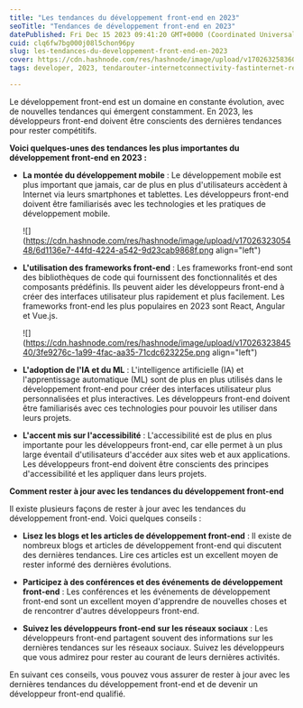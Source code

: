 ```yaml
---
title: "Les tendances du développement front-end en 2023"
seoTitle: "Tendances de développement front-end en 2023"
datePublished: Fri Dec 15 2023 09:41:20 GMT+0000 (Coordinated Universal Time)
cuid: clq6fw7bg000j08l5chon96py
slug: les-tendances-du-developpement-front-end-en-2023
cover: https://cdn.hashnode.com/res/hashnode/image/upload/v1702632583605/f0fe6d11-84bc-4231-b19a-13f5b2181c4e.avif
tags: developer, 2023, tendarouter-internetconnectivity-fastinternet-reliablewifi-seamlessexperience-advancedfeatures-easysetup-parentalcontrols-securenetworking-costeffective-customersupport

---
```


Le développement front-end est un domaine en constante évolution, avec de nouvelles tendances qui émergent constamment. En 2023, les développeurs front-end doivent être conscients des dernières tendances pour rester compétitifs.

**Voici quelques-unes des tendances les plus importantes du développement front-end en 2023 :**

* **La montée du développement mobile** : Le développement mobile est plus important que jamais, car de plus en plus d'utilisateurs accèdent à Internet via leurs smartphones et tablettes. Les développeurs front-end doivent être familiarisés avec les technologies et les pratiques de développement mobile.
    
    ![](https://cdn.hashnode.com/res/hashnode/image/upload/v1702632305448/6d1136e7-44fd-4224-a542-9d23cab9868f.png align="left")
    
* **L'utilisation des frameworks front-end** : Les frameworks front-end sont des bibliothèques de code qui fournissent des fonctionnalités et des composants prédéfinis. Ils peuvent aider les développeurs front-end à créer des interfaces utilisateur plus rapidement et plus facilement. Les frameworks front-end les plus populaires en 2023 sont React, Angular et Vue.js.
    
    ![](https://cdn.hashnode.com/res/hashnode/image/upload/v1702632384540/3fe9276c-1a99-4fac-aa35-71cdc623225e.png align="left")
    
* **L'adoption de l'IA et du ML** : L'intelligence artificielle (IA) et l'apprentissage automatique (ML) sont de plus en plus utilisés dans le développement front-end pour créer des interfaces utilisateur plus personnalisées et plus interactives. Les développeurs front-end doivent être familiarisés avec ces technologies pour pouvoir les utiliser dans leurs projets.
    
* **L'accent mis sur l'accessibilité** : L'accessibilité est de plus en plus importante pour les développeurs front-end, car elle permet à un plus large éventail d'utilisateurs d'accéder aux sites web et aux applications. Les développeurs front-end doivent être conscients des principes d'accessibilité et les appliquer dans leurs projets.
    

**Comment rester à jour avec les tendances du développement front-end**

Il existe plusieurs façons de rester à jour avec les tendances du développement front-end. Voici quelques conseils :

* **Lisez les blogs et les articles de développement front-end** : Il existe de nombreux blogs et articles de développement front-end qui discutent des dernières tendances. Lire ces articles est un excellent moyen de rester informé des dernières évolutions.
    
* **Participez à des conférences et des événements de développement front-end** : Les conférences et les événements de développement front-end sont un excellent moyen d'apprendre de nouvelles choses et de rencontrer d'autres développeurs front-end.
    
* **Suivez les développeurs front-end sur les réseaux sociaux** : Les développeurs front-end partagent souvent des informations sur les dernières tendances sur les réseaux sociaux. Suivez les développeurs que vous admirez pour rester au courant de leurs dernières activités.
    

En suivant ces conseils, vous pouvez vous assurer de rester à jour avec les dernières tendances du développement front-end et de devenir un développeur front-end qualifié.